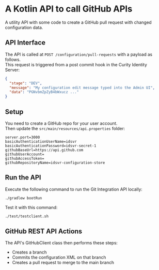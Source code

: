 # A Kotlin API to call GitHub APIs

A utility API with some code to create a GitHub pull request with changed configuration data.

## API Interface

The API is called at `POST /configuration/pull-requests` with a payload as follows.\
This request is triggered from a post commit hook in the Curity Identity Server:

```json
{
  "stage": "DEV",
  "message": "My configuration edit message typed into the Admin UI",
  "data": "PGNvbmZpZyB4bWxucz ..."
}
```

## Setup

You need to create a GitHub repo for your user account.\
Then update the `src/main/resources/api.properties` folder:

```text
server.port=3000
basicAuthenticationUserName=idsvr
basicAuthenticationPassword=idsvr-secret-1
githubBaseUrl=https://api.github.com
githubUserAccount=
githubAccessToken=
githubRepositoryName=idsvr-configuration-store
```

## Run the API

Execute the following command to run the Git Integration API locally:

```bash
./gradlew bootRun
```

Test it with this command:

```bash
./test/testclient.sh
```

## GitHub REST API Actions

The API's GitHubClient class then performs these steps:

- Creates a branch
- Commits the configuration XML on that branch
- Creates a pull request to merge to the main branch

